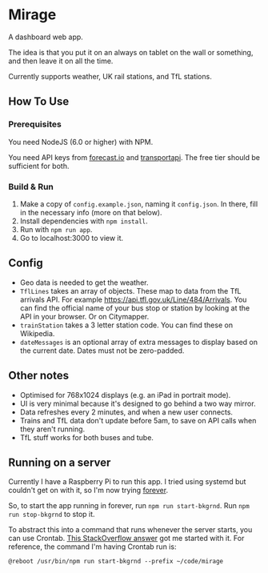 # Mirage

A dashboard web app.

The idea is that you put it on an always on tablet on the wall or something,
and then leave it on all the time.

Currently supports weather, UK rail stations, and TfL stations.

## How To Use

### Prerequisites

You need NodeJS (6.0 or higher) with NPM.

You need API keys from [forecast.io](https://darksky.net/dev/) and
[transportapi](http://www.transportapi.com/). The free tier should be sufficient
for both.

### Build & Run

1. Make a copy of `config.example.json`, naming it `config.json`. In there,
fill in the necessary info (more on that below).
1. Install dependencies with `npm install`.
1. Run with `npm run app`.
1. Go to localhost:3000 to view it.

## Config

* Geo data is needed to get the weather.
* `TflLines` takes an array of objects. These map to data from the TfL arrivals API. For example https://api.tfl.gov.uk/Line/484/Arrivals. You can find the official name of your bus stop or station by looking at the API in your browser. Or on Citymapper.
* `trainStation` takes a 3 letter station code. You can find these on Wikipedia.
* `dateMessages` is an optional array of extra messages to display based on the current date. Dates must not be zero-padded.

## Other notes

* Optimised for 768x1024 displays (e.g. an iPad in portrait mode).
* UI is very minimal because it's designed to go behind a two way mirror.
* Data refreshes every 2 minutes, and when a new user connects.
* Trains and TfL data don't update before 5am, to save on API calls when they aren't running.
* TfL stuff works for both buses and tube.

## Running on a server

Currently I have a Raspberry Pi to run this app. I tried using systemd but couldn't
get on with it, so I'm now trying [forever](https://www.npmjs.com/package/forever).

So, to start the app running in forever, run `npm run start-bkgrnd`. Run `npm run stop-bkgrnd` to
stop it.

To abstract this into a command that runs whenever the server starts, you can use Crontab.
[This StackOverflow answer](http://stackoverflow.com/a/13388741) got me started with it.
For reference, the command I'm having Crontab run is:

```
@reboot /usr/bin/npm run start-bkgrnd --prefix ~/code/mirage
```
